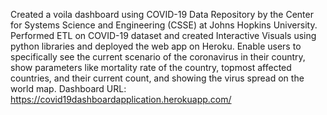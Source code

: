 Created a voila dashboard using COVID-19 Data Repository by the Center for Systems Science and Engineering (CSSE) at Johns Hopkins University.
Performed ETL on COVID-19 dataset and created Interactive Visuals using python libraries and deployed the web app on Heroku.
Enable users to specifically see the current scenario of the coronavirus in their country, show parameters like mortality rate of the country, topmost affected countries, and their current count, and showing the virus spread on the world map.
Dashboard URL: https://covid19dashboardapplication.herokuapp.com/

